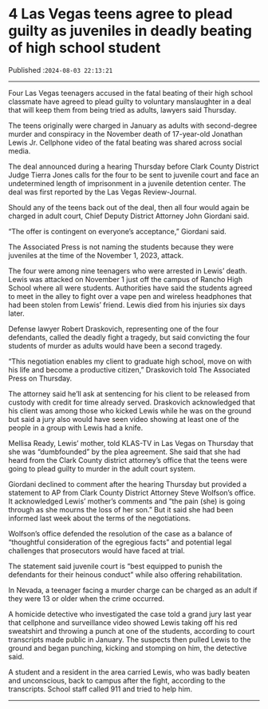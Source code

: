 # 4 Las Vegas teens agree to plead guilty as juveniles in deadly beating of high school student

Published :`2024-08-03 22:13:21`

---

Four Las Vegas teenagers accused in the fatal beating of their high school classmate have agreed to plead guilty to voluntary manslaughter in a deal that will keep them from being tried as adults, lawyers said Thursday.

The teens originally were charged in January as adults with second-degree murder and conspiracy in the November death of 17-year-old Jonathan Lewis Jr. Cellphone video of the fatal beating was shared across social media.

The deal announced during a hearing Thursday before Clark County District Judge Tierra Jones calls for the four to be sent to juvenile court and face an undetermined length of imprisonment in a juvenile detention center. The deal was first reported by the Las Vegas Review-Journal.

Should any of the teens back out of the deal, then all four would again be charged in adult court, Chief Deputy District Attorney John Giordani said.

“The offer is contingent on everyone’s acceptance,” Giordani said.

The Associated Press is not naming the students because they were juveniles at the time of the November 1, 2023, attack.

The four were among nine teenagers who were arrested in Lewis’ death. Lewis was attacked on November 1 just off the campus of Rancho High School where all were students. Authorities have said the students agreed to meet in the alley to fight over a vape pen and wireless headphones that had been stolen from Lewis’ friend. Lewis died from his injuries six days later.

Defense lawyer Robert Draskovich, representing one of the four defendants, called the deadly fight a tragedy, but said convicting the four students of murder as adults would have been a second tragedy.

“This negotiation enables my client to graduate high school, move on with his life and become a productive citizen,” Draskovich told The Associated Press on Thursday.

The attorney said he’ll ask at sentencing for his client to be released from custody with credit for time already served. Draskovich acknowledged that his client was among those who kicked Lewis while he was on the ground but said a jury also would have seen video showing at least one of the people in a group with Lewis had a knife.

Mellisa Ready, Lewis’ mother, told KLAS-TV in Las Vegas on Thursday that she was “dumbfounded” by the plea agreement. She said that she had heard from the Clark County district attorney’s office that the teens were going to plead guilty to murder in the adult court system.

Giordani declined to comment after the hearing Thursday but provided a statement to AP from Clark County District Attorney Steve Wolfson’s office. It acknowledged Lewis’ mother’s comments and “the pain (she) is going through as she mourns the loss of her son.” But it said she had been informed last week about the terms of the negotiations.

Wolfson’s office defended the resolution of the case as a balance of “thoughtful consideration of the egregious facts” and potential legal challenges that prosecutors would have faced at trial.

The statement said juvenile court is “best equipped to punish the defendants for their heinous conduct” while also offering rehabilitation.

In Nevada, a teenager facing a murder charge can be charged as an adult if they were 13 or older when the crime occurred.

A homicide detective who investigated the case told a grand jury last year that cellphone and surveillance video showed Lewis taking off his red sweatshirt and throwing a punch at one of the students, according to court transcripts made public in January. The suspects then pulled Lewis to the ground and began punching, kicking and stomping on him, the detective said.

A student and a resident in the area carried Lewis, who was badly beaten and unconscious, back to campus after the fight, according to the transcripts. School staff called 911 and tried to help him.

---

